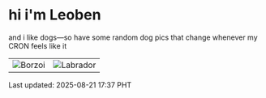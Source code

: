 # hi i'm Leoben

and i like dogs—so have some random dog pics that change whenever my CRON feels like it

|  |  |
|--------|----------|
| ![Borzoi](https://random-dog-vercel.vercel.app/api/random-borzoi?v=1755769051) | ![Labrador](https://random-dog-vercel.vercel.app/api/random-labrador?v=1755769051) |

Last updated: 2025-08-21 17:37 PHT
